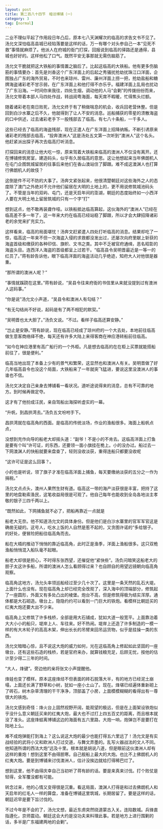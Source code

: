```yaml
---
layout: post
title: 第二百八十四节　暗访博铺（一）
category: 3
tag: [normal]
---
```


二业不理似平起了作用段日年凸后，原本七八天渊耀次的临高的求告文书不见了。汤允文深怕临高县城已经陷落要是这样的话，万一有哪个对头参自己一本“见死不救”事情就麻烦了。他派人在府城的衙门打探，回报说到临高的驿路还是通得，县城也好好的。这样他松了口气。既然平安无事那就无需伤脑筋了。

汤允文干脆就把这大铁船的事情置之脑后了。比起这临高的大铁船。他有更多伤脑筋的事情要办：首先是刘香这个广东洋面上的后起之秀骚扰抢劫扰珠江口洋面，企图独占广东的海外贸易，不时也来琼州、雷州、廉州洋面上捞一把，抢劫盐船和糖牌海盗诸彩老不甘示弱，在广东洋面上和他打得不亦乐乎。福建洋面上乱局也扰动了广东沿海。一时间你来我往，四处生烟，调动他的人马“会剿”的传拨纷纷而来，汤允文带着本部人马四处作战，转战阅粤海面，每天席不暇暖，忙得焦头烂额。

随着诸彩老在南日败死，汤允文终于有了稍做喘息的机会，收兵回老营休整。但是回到白沙水寨之后不久，他就得到了让人不安的消息。巡船捕获的零星的溃散海盗的口中供述，过去诸彩老手下一股残部去了临高。有七八十条船，一千多人。

这些已经去了临高的海盗残部，现在正遣人在广东洋面上招降纳叛。不断引诱原来诸彩老的残部去临高，“投奔澳洲人”这是汤处五文第一次听到“澳洲人”这个名头。他赶紧派出探子再次去临高打听消息。

打探回来的消息让他大吃一惊，原来驾着大铁船来临高的澳洲人不仅没有离开。还在博铺修筑房室，建造码头，似乎有久居临高的意思。这让他想起来当年佛朗机人在屯门企图筑城留居的往事后来他们在香山澳站住了脚跟。难不成这澳渊人也打算行佛朗机人的故伎？

这倒是件不可不防的大事了。汤奔文紧张起来，他很清楚朝廷对这些海外之人的态度除了澳门之外绝对不允许他们留居在大明的土地上的，更不用说修筑城池码头了。不管是当年的双屿、屯门，还是天启年间的澎湖，朝廷的态度始终如一小西洋人要在大明土地上留居筑城的只有一个字“打”

想到这点，他不敢再装聋作哑。以铁船抵达临高算起，这伙海外的“澳洲人”已经在临高差不多一年了，这一年来大约在临高已经站稳了脚跟，所以才会大肆招降诸彩老的余党来扩充实力。

这样看来，临高的局面堪忧！汤奔文赶紧遣人四处打听临高的消息。结果却吃了一惊，临高这一年来不但一次海盗入侵的求救都没发出过，还屡次向府里献上斩获的海盗首级和缴获的各种印信、旗帜、文书之类。其中不乏被官府通缉，恶名昭彰的海盗头目。连西洋人海盗的首级都呈上过若干。“临高县令吴明晋最近是一等一的红员了。”蒋有龄告诉他，眼下临高洋面的海盗活动几乎绝迹，知府大人对他很是器重。

“那所谓的澳洲人呢？”

“事情就蹊跷在这里。”蒋有龄说，“吴县令往来府衙的书信里从来就没提到过有澳洲人这码事。”

“你是说”汤允文小声道，“吴县令和澳洲人有勾结？”

“有无勾结尚不好说，起码是有了两不相犯的默契。”

“吴明晋也太大胆了。”汤负文说。“不过。看样子临高还算安静。”

“岂止是安静。”蒋有龄说，现在临高已经成了琼州府的一个大去处，本地前往临高做生意客商络绎不绝，每天还有许多大陆上来得客商在神应港转船前往临高。

“如今在神应港里有高广船行的一个外柜。凡是想去临高的在在柜上买票就能搭船前往了，很是便利。”

临高当地出现了本备上少有的景气和繁荣，这显然也和澳洲人有关。吴明晋做了好几年临高县令也没这个局面，大铁船来了一年就突飞猛进，要说这里没澳洲人的事谁也不信。

汤允文决定自己亲身去博铺看一看状况。道听途说得来的消息，总有不可靠的地方。到时候再做定夺。

这才有了他扮成汪民，亲自驾船出海探听虚实的一幕。

“升帆，到昌拱湾去。”汤负五文吩咐手下。

昌拱湾就在临高角的西面。是临高的传统淡场，作业的渔船很多。海面上船帆点点，

没想到充作向导的船老大却摇头道：“副爷！不是小的不肯去。这临高洋面上打鱼是要有个叫“许可证，的东西，还要领一面小旗挂在桅上。小的没办过。船过去一下网澳渊人的快船就要来盘查了，轻则没收淡获，重得连船只都要没收呢

“这许可证是这么回事？。

小的也是听说，领了旗子才准在临高洋面上捕鱼，每天要缴纳淡获的五分之一作为捐税。”

汤允文点点头，澳州人果然生财有道。临高这一带的海产淡获很是丰富，把持了这里的地盘勒索渔民，这笔收益局很是可观了。他自己每年也能收到全岛各地淡主孝敬的银子三四千两以上。

“既然如此，下网捕鱼就不必了，把船再靠近一点就是

船老大无奈。他不知道汤允文的具体身份。但是他们是白沙水寨里的官军军官这是确凿无疑的。这号人，吃水上饭的人自然是惹不起的，又贪图许诺的“多给银子。的好处，便冒险把船往临高角而去。

船在大梧的推动下悄悄的靠近临高角，此时正是渔季，洋面上渔船很多。这只双桅渔船悄悄混入船队毫不起眼。

船老大却很是担心，不时得东张西望，还催促他“紧快些”。汤负问暗笑这船老大的胆子太这许多船，所谓的澳洲人怎么看顾得过来？也自顾自的用望远镜朝向临高角观察。

临高角这地方，汤允头率领巡船经过至少几十次了。这里是一条天然的乱石大堤。上面什么也没有。现在临高角上却已经完全改观了，深入海中的顶端部分，修筑起了一座圆形，外面又有多处凸出的棱堡。炮台不高，但是修筑得极为结实浑厚。通体都是大石砌造。墩台上，隐隐约约可以看到一门巨大的铁炮。看模样比朝廷买的红夷大炮还要大出不少来。

临高角上又修筑了许多栈桥，全部是用大石铺成，犹如大道一般宽平。上面靠泊着大大小小的船只，堤岸上人、车往来。好不热闹。堤岸上还造了许多制造的一模一样的有大木轮子的高高木架，伸出长长的吊臂来回吊运货物，似乎是挂操一类的东西。

汤允文暗暗心惊，且不说这大炮的威力如何，光在这临高角上修起如此坚固的一座墩台，还有这些石造的栈桥，若是官府来办，就算钱粮充足，后顾无忧，按他的估计至少得二三年的时间。

“大人，烽键”。旁边他的亲将张文小声提醒他。

烽娃也变了模样。原本这座烽烃不但表面的砖石脱落大半，有的地方已经泥土崩塌，上面还长满了野草和小树，犹如一座小土山了。现在。烽堪已经遍体重新砌上了砖石，树木杂草清理的干干净净，顶部盖了小房，上面模模糊糊的看得出有一尊很大的铁炮。

汤允文感到奇怪：烽火台上固然视野开阔，能观望的极远，但是在上面架设铁炮似乎没什么意义朝廷买来的红夷大炮，最大也不过打上四五百丈的距离，而且根本就没了准头。这座烽蛙离博铺这边的海面有五六里路，大炮一响，炮弹岂不是要打在陆地上么。

难不成炮弹能打到海上？这么说这大炮的最少也能打得五六里远了！汤允文是有实战经验的武将小又和欧洲人打过交道，与舞文弄墨的。乱写火器战法的文人不同。他知道所谓的西法大炮“远及十里。根本就是胡说八道，但是眼前这伙澳洲人却有这样的重炮！想到这里不由得胆寒。自己舰船上最大的大炮。也比不上佛朗机人的红夷大炮。要是到博铺来讨伐澳洲人，估计没挨边就给打得稀巴烂了。

想到这里，他不由得庆幸自己当初听了蒋有龄的话。要是来真来讨伐。打个败仗是轻得，全军覆没都有可能。

转念过来，他的心情又变得很是沉重。看这局面，澳渊人打得是和过去佛朗机人和天启年的红毛人一样的算盘，准备在博铺这里筑城，长期居留了。要是这样的话，朝廷迟早是要下旨讨伐的。

不过今年是不会的了，汤允文想，最近东虏突然绕道蒙古入关。连陷数城。兵锋直指遵化，京师震动。朝廷这会大约是没功夫来料理此事。若是地方上进行围剿的话，多半是广东福建两地的会剿”。